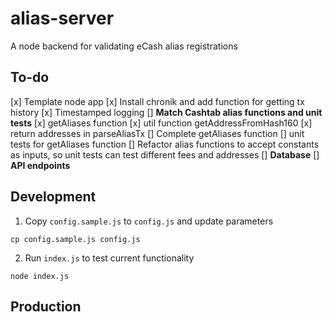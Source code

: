 # alias-server

A node backend for validating eCash alias registrations

## To-do

[x] Template node app
[x] Install chronik and add function for getting tx history
[x] Timestamped logging
[] **Match Cashtab alias functions and unit tests**
[x] getAliases function
[x] util function getAddressFromHash160
[x] return addresses in parseAliasTx
[] Complete getAliases function
[] unit tests for getAliases function
[] Refactor alias functions to accept constants as inputs, so unit tests can test different fees and addresses
[] **Database**
[] **API endpoints**

## Development

1. Copy `config.sample.js` to `config.js` and update parameters

`cp config.sample.js config.js`

2. Run `index.js` to test current functionality

`node index.js`

## Production
